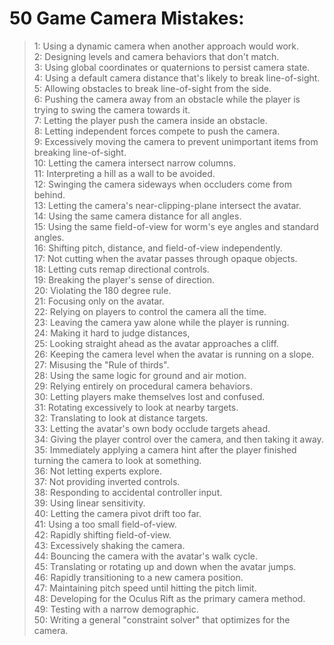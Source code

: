 # 50 Game Camera Mistakes:
>1: Using a dynamic camera when another approach would work.   
>2: Designing levels and camera behaviors that don't match.  
>3: Using global coordinates or quaternions to persist camera state.   
>4: Using a default camera distance that's likely to break line-of-sight.   
>5: Allowing obstacles to break line-of-sight from the side.  
>6: Pushing the camera away from an obstacle while the player is trying to swing the camera towards it.  
>7: Letting the player push the camera inside an obstacle.  
>8: Letting independent forces compete to push the camera.  
>9: Excessively moving the camera to prevent unimportant items from breaking line-of-sight.  
>10: Letting the camera intersect narrow columns.  
>11: Interpreting a hill as a wall to be avoided.  
>12: Swinging the camera sideways when occluders come from behind.  
>13: Letting the camera's near-clipping-plane intersect the avatar.  
>14: Using the same camera distance for all angles.  
>15: Using the same field-of-view for worm's eye angles and standard angles.  
>16: Shifting pitch, distance, and field-of-view independently.  
>17: Not cutting when the avatar passes through opaque objects.  
>18: Letting cuts remap directional controls.  
>19: Breaking the player's sense of direction.  
>20: Violating the 180 degree rule.  
>21: Focusing only on the avatar.  
>22: Relying on players to control the camera all the time.  
>23: Leaving the camera yaw alone while the player is running.  
>24: Making it hard to judge distances,  
>25: Looking straight ahead as the avatar approaches a cliff.  
>26: Keeping the camera level when the avatar is running on a slope.  
>27: Misusing the "Rule of thirds".  
>28: Using the same logic for ground and air motion.  
>29: Relying entirely on procedural camera behaviors.  
>30: Letting players make themselves lost and confused.  
>31: Rotating excessively to look at nearby targets.  
>32: Translating to look at distance targets.  
>33: Letting the avatar's own body occlude targets ahead.  
>34: Giving the player control over the camera, and then taking it away.  
>35: Immediately applying a camera hint after the player finished turning the camera to look at something.  
>36: Not letting experts explore.  
>37: Not providing inverted controls.  
>38: Responding to accidental controller input.  
>39: Using linear sensitivity.  
>40: Letting the camera pivot drift too far.  
>41: Using a too small field-of-view.  
>42: Rapidly shifting field-of-view.  
>43: Excessively shaking the camera.  
>44: Bouncing the camera with the avatar's walk cycle.  
>45: Translating or rotating up and down when the avatar jumps.  
>46: Rapidly transitioning to a new camera position.  
>47: Maintaining pitch speed until hitting the pitch limit.  
>48: Developing for the Oculus Rift as the primary camera method.  
>49: Testing with a narrow demographic.  
>50: Writing a general "constraint solver" that optimizes for the camera.

